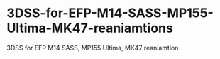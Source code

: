 # 3DSS-for-EFP-M14-SASS-MP155-Ultima-MK47-reaniamtions
3DSS for EFP M14 SASS, MP155 Ultima, MK47 reaniamtion
